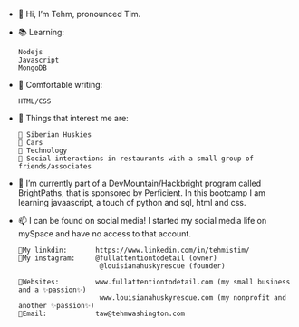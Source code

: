 - 👋 Hi, I’m Tehm, pronounced Tim.  

- 📚 Learning:

      Nodejs
      Javascript
      MongoDB
      
- 📔 Comfortable writing:

      HTML/CSS

- 🥰 Things that interest me are:
      
      💖 Siberian Huskies
      💖 Cars
      💖 Technology
      💖 Social interactions in restaurants with a small group of friends/associates
   
- 🌱 I’m currently part of a DevMountain/Hackbright program called BrightPaths, that is sponsored by Perficient.
      In this bootcamp I am learning javaascript, a touch of python and sql, html and css.

- 📫 I can be found on social media!
      I started my social media life on mySpace and have no access to that account.
      
      💛My linkdin:       https://www.linkedin.com/in/tehmistim/
      💛My instagram:     @fullattentiontodetail (owner)
                          @louisianahuskyrescue (founder)
                      
      💛Websites:         www.fullattentiontodetail.com (my small business and a ✨passion✨)
                          www.louisianahuskyrescue.com (my nonprofit and another ✨passion✨)
      💙Email:            taw@tehmwashington.com
      


